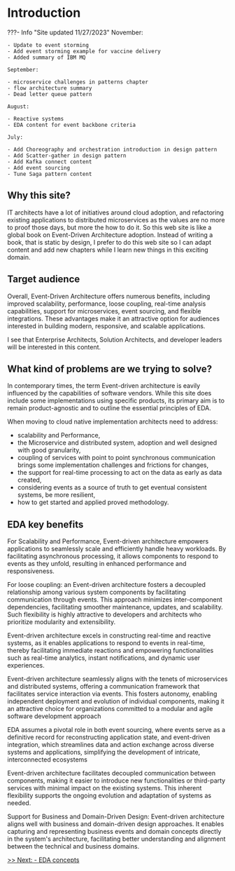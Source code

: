 # Introduction

???- Info "Site updated 11/27/2023"
    November:
    
    - Update to event storming
    - Add event storming example for vaccine delivery
    - Added summary of IBM MQ
    
    September:

    - microservice challenges in patterns chapter
    - flow architecture summary
    - Dead letter queue pattern

    August:
    
    - Reactive systems
    - EDA content for event backbone criteria

    July: 
    
    - Add Choreography and orchestration introduction in design pattern
    - Add Scatter-gather in design pattern
    - Add Kafka connect content
    - Add event sourcing 
    - Tune Saga pattern content

## Why this site?

IT architects have a lot of initiatives around cloud adoption, and refactoring existing applications to distributed microservices as the values are no more to proof those days, but more the how to do it. So this web site is like a global book on Event-Driven Architecture adoption. Instead of writing a book, that is static by design, I prefer to do this web site so I can adapt content and add new chapters while I learn new things in this exciting domain.

## Target audience

Overall, Event-Driven Architecture offers numerous benefits, including improved scalability, performance, loose coupling, real-time analysis capabilities, support for microservices, event sourcing, and flexible integrations. These advantages make it an attractive option for audiences interested in building modern, responsive, and scalable applications.

I see that Enterprise Architects, Solution Architects, and developer leaders will be interested in this content.

## What kind of problems are we trying to solve?

In contemporary times, the term Event-driven architecture is eavily influenced by the capabilities of software vendors. While this site does include some implementations using specific products, its primary aim is to remain product-agnostic and to outline the essential principles of EDA.

When moving to cloud native implementation architects need to address:

* scalability and Performance,
* the Microservice and distributed system, adoption and well designed with good granularity,
* coupling of services with point to point synchronous communication brings some implementation challenges and frictions for changes,
* the support for real-time processing to act on the data as early as data created, 
* considering events as a source of truth to get eventual consistent systems, be more resilient, 
* how to get started and applied proved methodology.

## EDA key benefits

For Scalability and Performance, Event-driven architecture empowers applications to seamlessly scale and efficiently handle heavy workloads. By facilitating asynchronous processing, it allows components to respond to events as they unfold, resulting in enhanced performance and responsiveness.

For loose coupling: an Event-driven architecture fosters a decoupled relationship among various system components by facilitating communication through events. This approach minimizes inter-component dependencies, facilitating smoother maintenance, updates, and scalability. Such flexibility is highly attractive to developers and architects who prioritize modularity and extensibility.

Event-driven architecture excels in constructing real-time and reactive systems, as it enables applications to respond to events in real-time, thereby facilitating immediate reactions and empowering functionalities such as real-time analytics, instant notifications, and dynamic user experiences.

Event-driven architecture seamlessly aligns with the tenets of microservices and distributed systems, offering a communication framework that facilitates service interaction via events. This fosters autonomy, enabling independent deployment and evolution of individual components, making it an attractive choice for organizations committed to a modular and agile software development approach

EDA assumes a pivotal role in both event sourcing, where events serve as a definitive record for reconstructing application state, and event-driven integration, which streamlines data and action exchange across diverse systems and applications, simplifying the development of intricate, interconnected ecosystems

Event-driven architecture facilitates decoupled communication between components, making it easier to introduce new functionalities or third-party services with minimal impact on the existing systems. This inherent flexibility supports the ongoing evolution and adaptation of systems as needed.

Support for Business and Domain-Driven Design: Event-driven architecture aligns well with business and domain-driven design approaches. It enables capturing and representing business events and domain concepts directly in the system's architecture, facilitating better understanding and alignment between the technical and business domains.

[>> Next: - EDA concepts](./eda.md)